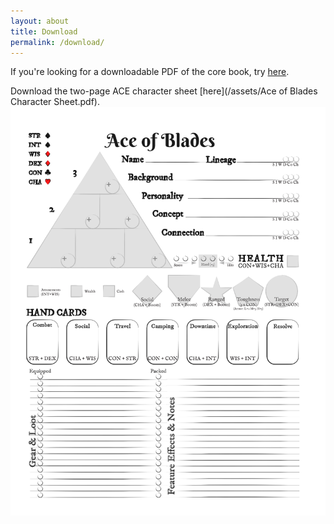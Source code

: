 ```yaml
---
layout: about
title: Download
permalink: /download/
---
```


If you're looking for a downloadable PDF of the core book, try [here](https://www.drivethrurpg.com/product/467201/Ace-of-Blades).

Download the two-page ACE character sheet [here](/assets/Ace of Blades Character Sheet.pdf).
![character sheet front](/assets/images/character_sheet.png)

